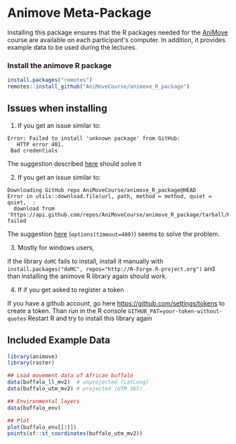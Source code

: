 # Animove Meta-Package

Installing this package ensures that the R packages needed for the [AniMove](https://www.animove.org) course are available on each participant's computer.
In addition, it provides example data to be used during the lectures.

### Install the animove R package 
```r
install.packages("remotes")
remotes::install_github("AniMoveCourse/animove_R_package")
```

## Issues when installing

1. If you get an issue similar to:
```
Error: Failed to install 'unknown package' from GitHub:
   HTTP error 401.
 Bad credentials
```
The suggestion described [here](https://stackoverflow.com/questions/70908295/failed-to-install-unknown-package-from-github) should solve it

2. If you get an issue similar to:
```
Downloading GitHub repo AniMoveCourse/animove_R_package@HEAD
Error in utils::download.file(url, path, method = method, quiet = quiet,  :
  download from 'https://api.github.com/repos/AniMoveCourse/animove_R_package/tarball/HEAD' failed
```

The suggestion [here](https://stackoverflow.com/questions/72495046/downloads-from-github-repo-in-r-keeps-failing) (`options(timeout=400)`) seems to solve the problem.

3. Mostly for windows users, 

if the library `doMC` fails to install, install it manually with `install.packages("doMC", repos="http://R-Forge.R-project.org")` and than installing the animove R library again should work.

4. If if you get asked to register a token

If you have a github account, go here https://github.com/settings/tokens to create a token.
Than run in the R console `GITHUB_PAT=your-token-without-quotes`
Restart R and try to install this library again

## Included Example Data
```r
library(animove)
library(raster)

## Load movement data of African buffalo
data(buffalo_ll_mv2)  # unprojected (LatLong)
data(buffalo_utm_mv2) # projected (UTM 36S)

## Environmental layers
data(buffalo_env)

## Plot
plot(buffalo_env[[1]])
points(sf::st_coordinates(buffalo_utm_mv2))
```


